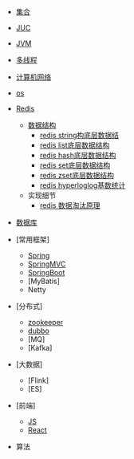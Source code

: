 * [集合](/collection/)
* [JUC](/juc)
* [JVM](/jvm)
* [多线程](/thread)
* [计算机网络](/network)
* [os](/os)
* [Redis](/Redis/)

  * [数据结构](/Redis/RedisObject.md)
    * [redis string构底层数据结](/Redis/redisString.md)
    * [redis list底层数据结构](/Redis/RedisList.md)
    * [redis hash底层数据结构](/Redis/RedisHash.md)
    * [redis set底层数据结构](/Redis/RedisSet.md)
    * [redis zset底层数据结构](/Redis/RedisZset.md)
    * [redis hyperloglog基数统计](/Redis/RedisHyperLogLog.md)
  * 实现细节
    * [redis 数据淘汰原理](/Redis/expire.md)
* [数据库](/database)
* [常用框架]
    * [Spring](/Spring)
    * [SpringMVC](/SpringMVC)
    * [SpringBoot](/SpringBoot/)
    * [MyBatis]
    * Netty
* [分布式]
    * [zookeeper](/zookeeper)
    * [dubbo](/dubbo)
    * [MQ]
    * [Kafka]
* [大数据]
    * [Flink]
    * [ES]
* [前端]
	* [JS](/JS/) 
	* [React](/React/) 
* 算法
<!--stackedit_data:
eyJoaXN0b3J5IjpbMTg5Mjk3NTIsMTE1MDMzMTk2MF19
-->